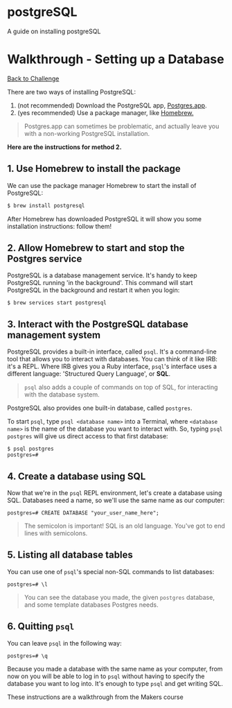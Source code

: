 # postgreSQL
A guide on installing postgreSQL

# Walkthrough - Setting up a Database

[Back to Challenge](../04_setting_up_a_database.md)

There are two ways of installing PostgreSQL:

1. (not recommended) Download the PostgreSQL app, [Postgres.app](https://postgresapp.com/).
2. (yes recommended) Use a package manager, like [Homebrew.](https://brew.sh/)

> Postgres.app can sometimes be problematic, and actually leave you with a non-working PostgreSQL installation.

**Here are the instructions for method 2.**

## 1. Use Homebrew to install the package

We can use the package manager Homebrew to start the install of PostgreSQL:

```sh
$ brew install postgresql
```

After Homebrew has downloaded PostgreSQL it will show you some installation instructions: follow them!

## 2. Allow Homebrew to start and stop the Postgres service

PostgreSQL is a database management service. It's handy to keep PostgreSQL running 'in the background'. This command will start PostgreSQL in the background and restart it when you login:

```shell
$ brew services start postgresql
```

## 3. Interact with the PostgreSQL database management system

PostgreSQL provides a built-in interface, called `psql`. It's a command-line tool that allows you to interact with databases. You can think of it like IRB: it's a REPL. Where IRB gives you a Ruby interface, `psql`'s interface uses a different language: 'Structured Query Language', or **SQL**.

> `psql` also adds a couple of commands on top of SQL, for interacting with the database system.

PostgreSQL also provides one built-in database, called `postgres`.

To start `psql`, type `psql <database name>` into a Terminal, where `<database name>` is the name of the database you want to interact with. So, typing `psql postgres` will give us direct access to that first database:

```
$ psql postgres
postgres=#
```

## 4. Create a database using SQL

Now that we're in the `psql` REPL environment, let's create a database using SQL. Databases need a name, so we'll use the same name as our computer:

```
postgres=# CREATE DATABASE "your_user_name_here";
```

> The semicolon is important! SQL is an old language. You've got to end lines with semicolons.

## 5. Listing all database tables

You can use one of `psql`'s special non-SQL commands to list databases:

```
postgres=# \l
```

> You can see the database you made, the given `postgres` database, and some template databases Postgres needs.

## 6. Quitting `psql`

You can leave `psql` in the following way:

```
postgres=# \q
```

Because you made a database with the same name as your computer, from now on you will be able to log in to `psql` without having to specify the database you want to log into. It's enough to type `psql` and get writing SQL.

These instructions are a walkthrough from the Makers course
